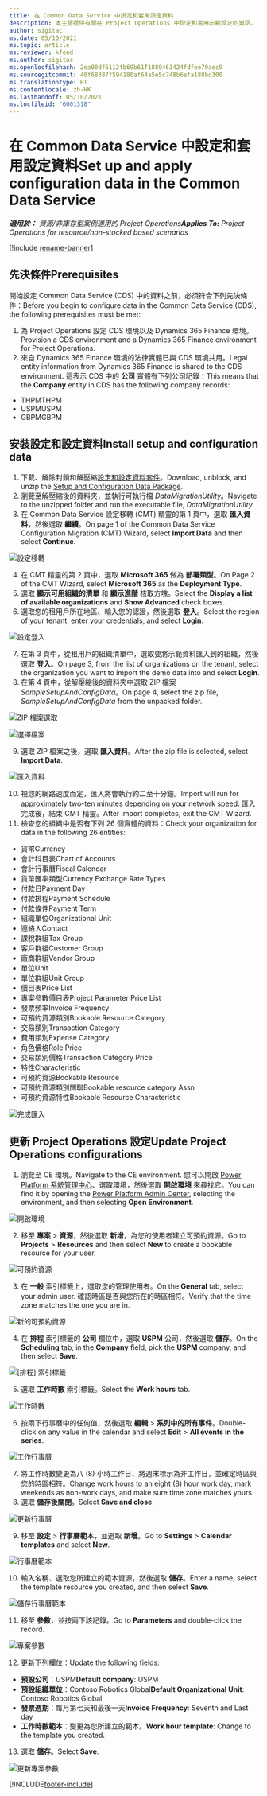 ```yaml
---
title: 在 Common Data Service 中設定和套用設定資料
description: 本主題提供有關在 Project Operations 中設定和套用示範設定的資訊。
author: sigitac
ms.date: 05/10/2021
ms.topic: article
ms.reviewer: kfend
ms.author: sigitac
ms.openlocfilehash: 2ea00df6112fb69b61f1889463424fdfee79aec9
ms.sourcegitcommit: 40f68387f594180af64a5e5c748b6efa188bd300
ms.translationtype: HT
ms.contentlocale: zh-HK
ms.lasthandoff: 05/10/2021
ms.locfileid: "6001318"
---
```

# <a name="set-up-and-apply-configuration-data-in-the-common-data-service"></a><span data-ttu-id="4f711-103">在 Common Data Service 中設定和套用設定資料</span><span class="sxs-lookup"><span data-stu-id="4f711-103">Set up and apply configuration data in the Common Data Service</span></span> 

<span data-ttu-id="4f711-104">_**適用於：** 資源/非庫存型案例適用的 Project Operations_</span><span class="sxs-lookup"><span data-stu-id="4f711-104">_**Applies To:** Project Operations for resource/non-stocked based scenarios_</span></span>

[!include [rename-banner](~/includes/cc-data-platform-banner.md)]

## <a name="prerequisites"></a><span data-ttu-id="4f711-105">先決條件</span><span class="sxs-lookup"><span data-stu-id="4f711-105">Prerequisites</span></span>

<span data-ttu-id="4f711-106">開始設定 Common Data Service (CDS) 中的資料之前，必須符合下列先決條件：</span><span class="sxs-lookup"><span data-stu-id="4f711-106">Before you begin to configure data in the Common Data Service (CDS), the following prerequisites must be met:</span></span>

1.  <span data-ttu-id="4f711-107">為 Project Operations 設定 CDS 環境以及 Dynamics 365 Finance 環境。</span><span class="sxs-lookup"><span data-stu-id="4f711-107">Provision a CDS environment and a Dynamics 365 Finance environment for Project Operations.</span></span>
2.  <span data-ttu-id="4f711-108">來自 Dynamics 365 Finance 環境的法律實體已與 CDS 環境共用。</span><span class="sxs-lookup"><span data-stu-id="4f711-108">Legal entity information from Dynamics 365 Finance is shared to the CDS environment.</span></span> <span data-ttu-id="4f711-109">這表示 CDS 中的 **公司** 實體有下列公司記錄：</span><span class="sxs-lookup"><span data-stu-id="4f711-109">This means that the **Company** entity in CDS has the following company records:</span></span>
  - <span data-ttu-id="4f711-110">THPM</span><span class="sxs-lookup"><span data-stu-id="4f711-110">THPM</span></span>
  - <span data-ttu-id="4f711-111">USPM</span><span class="sxs-lookup"><span data-stu-id="4f711-111">USPM</span></span>
  - <span data-ttu-id="4f711-112">GBPM</span><span class="sxs-lookup"><span data-stu-id="4f711-112">GBPM</span></span>

## <a name="install-setup-and-configuration-data"></a><span data-ttu-id="4f711-113">安裝設定和設定資料</span><span class="sxs-lookup"><span data-stu-id="4f711-113">Install setup and configuration data</span></span>

1. <span data-ttu-id="4f711-114">下載、解除封鎖和解壓縮[設定和設定資料套件](https://download.microsoft.com/download/e/2/d/e2da6c98-d5dd-450c-aabe-fd6bf2ba374b/ProjOpsSampleSetupData-%20Integrated%20Latest.zip)。</span><span class="sxs-lookup"><span data-stu-id="4f711-114">Download, unblock, and unzip the [Setup and Configuration Data Package](https://download.microsoft.com/download/e/2/d/e2da6c98-d5dd-450c-aabe-fd6bf2ba374b/ProjOpsSampleSetupData-%20Integrated%20Latest.zip).</span></span>
2. <span data-ttu-id="4f711-115">瀏覽至解壓縮後的資料夾，並執行可執行檔 *DataMigrationUtility*。</span><span class="sxs-lookup"><span data-stu-id="4f711-115">Navigate to the unzipped folder and run the executable file, *DataMigrationUtility*.</span></span>
3. <span data-ttu-id="4f711-116">在 Common Data Service 設定移轉 (CMT) 精靈的第 1 頁中，選取 **匯入資料**，然後選取 **繼續**。</span><span class="sxs-lookup"><span data-stu-id="4f711-116">On page 1 of the Common Data Service Configuration Migration (CMT) Wizard, select **Import Data** and then select **Continue**.</span></span>

![設定移轉](./media/1ConfigurationMigration.png)

4. <span data-ttu-id="4f711-118">在 CMT 精靈的第 2 頁中，選取 **Microsoft 365** 做為 **部署類型**。</span><span class="sxs-lookup"><span data-stu-id="4f711-118">On Page 2 of the CMT Wizard, select **Microsoft 365** as the **Deployment Type**.</span></span>
5. <span data-ttu-id="4f711-119">選取 **顯示可用組織的清單** 和 **顯示進階** 核取方塊。</span><span class="sxs-lookup"><span data-stu-id="4f711-119">Select the **Display a list of available organizations** and **Show Advanced** check boxes.</span></span>
6. <span data-ttu-id="4f711-120">選取您的租用戶所在地區、輸入您的認證，然後選取 **登入**。</span><span class="sxs-lookup"><span data-stu-id="4f711-120">Select the region of your tenant, enter your credentials, and select **Login**.</span></span>

![設定登入](./media/2ConfigurationSignin.png)

7. <span data-ttu-id="4f711-122">在第 3 頁中，從租用戶的組織清單中，選取要將示範資料匯入到的組織，然後選取 **登入**。</span><span class="sxs-lookup"><span data-stu-id="4f711-122">On page 3, from the list of organizations on the tenant, select the organization you want to import the demo data into and select **Login**.</span></span>
8. <span data-ttu-id="4f711-123">在第 4 頁中，從解壓縮後的資料夾中選取 ZIP 檔案 *SampleSetupAndConfigData*。</span><span class="sxs-lookup"><span data-stu-id="4f711-123">On page 4, select the zip file, *SampleSetupAndConfigData* from the unpacked folder.</span></span>

![ZIP 檔案選取](./media/3ZipFile.png)

![選擇檔案](./media/4SelectAFile.png)

9. <span data-ttu-id="4f711-126">選取 ZIP 檔案之後，選取 **匯入資料**。</span><span class="sxs-lookup"><span data-stu-id="4f711-126">After the zip file is selected, select **Import Data**.</span></span>

![匯入資料​​](./media/5ImportData.png)

10. <span data-ttu-id="4f711-128">視您的網路速度而定，匯入將會執行約二至十分鐘。</span><span class="sxs-lookup"><span data-stu-id="4f711-128">Import will run for approximately two-ten minutes depending on your network speed.</span></span> <span data-ttu-id="4f711-129">匯入完成後，結束 CMT 精靈。</span><span class="sxs-lookup"><span data-stu-id="4f711-129">After import completes, exit the CMT Wizard.</span></span> 
11. <span data-ttu-id="4f711-130">檢查您的組織中是否有下列 26 個實體的資料：</span><span class="sxs-lookup"><span data-stu-id="4f711-130">Check your organization for data in the following 26 entities:</span></span>

  - <span data-ttu-id="4f711-131">貨幣</span><span class="sxs-lookup"><span data-stu-id="4f711-131">Currency</span></span>
  - <span data-ttu-id="4f711-132">會計科目表</span><span class="sxs-lookup"><span data-stu-id="4f711-132">Chart of Accounts</span></span>
  - <span data-ttu-id="4f711-133">會計行事曆</span><span class="sxs-lookup"><span data-stu-id="4f711-133">Fiscal Calendar</span></span>
  - <span data-ttu-id="4f711-134">貨幣匯率類型</span><span class="sxs-lookup"><span data-stu-id="4f711-134">Currency Exchange Rate Types</span></span>
  - <span data-ttu-id="4f711-135">付款日</span><span class="sxs-lookup"><span data-stu-id="4f711-135">Payment Day</span></span>
  - <span data-ttu-id="4f711-136">付款排程</span><span class="sxs-lookup"><span data-stu-id="4f711-136">Payment Schedule</span></span>
  - <span data-ttu-id="4f711-137">付款條件</span><span class="sxs-lookup"><span data-stu-id="4f711-137">Payment Term</span></span>
  - <span data-ttu-id="4f711-138">組織單位</span><span class="sxs-lookup"><span data-stu-id="4f711-138">Organizational Unit</span></span>
  - <span data-ttu-id="4f711-139">連絡人</span><span class="sxs-lookup"><span data-stu-id="4f711-139">Contact</span></span>
  - <span data-ttu-id="4f711-140">課稅群組</span><span class="sxs-lookup"><span data-stu-id="4f711-140">Tax Group</span></span>
  - <span data-ttu-id="4f711-141">客戶群組</span><span class="sxs-lookup"><span data-stu-id="4f711-141">Customer Group</span></span>
  - <span data-ttu-id="4f711-142">廠商群組</span><span class="sxs-lookup"><span data-stu-id="4f711-142">Vendor Group</span></span>
  - <span data-ttu-id="4f711-143">單位</span><span class="sxs-lookup"><span data-stu-id="4f711-143">Unit</span></span>
  - <span data-ttu-id="4f711-144">單位群組</span><span class="sxs-lookup"><span data-stu-id="4f711-144">Unit Group</span></span>
  - <span data-ttu-id="4f711-145">價目表</span><span class="sxs-lookup"><span data-stu-id="4f711-145">Price List</span></span>
  - <span data-ttu-id="4f711-146">專案參數價目表</span><span class="sxs-lookup"><span data-stu-id="4f711-146">Project Parameter Price List</span></span>
  - <span data-ttu-id="4f711-147">發票頻率</span><span class="sxs-lookup"><span data-stu-id="4f711-147">Invoice Frequency</span></span>
  - <span data-ttu-id="4f711-148">可預約資源類別</span><span class="sxs-lookup"><span data-stu-id="4f711-148">Bookable Resource Category</span></span>
  - <span data-ttu-id="4f711-149">交易類別</span><span class="sxs-lookup"><span data-stu-id="4f711-149">Transaction Category</span></span>
  - <span data-ttu-id="4f711-150">費用類別</span><span class="sxs-lookup"><span data-stu-id="4f711-150">Expense Category</span></span>
  - <span data-ttu-id="4f711-151">角色價格</span><span class="sxs-lookup"><span data-stu-id="4f711-151">Role Price</span></span>
  - <span data-ttu-id="4f711-152">交易類別價格</span><span class="sxs-lookup"><span data-stu-id="4f711-152">Transaction Category Price</span></span>
  - <span data-ttu-id="4f711-153">特性</span><span class="sxs-lookup"><span data-stu-id="4f711-153">Characteristic</span></span>
  - <span data-ttu-id="4f711-154">可預約資源</span><span class="sxs-lookup"><span data-stu-id="4f711-154">Bookable Resource</span></span>
  - <span data-ttu-id="4f711-155">可預約資源類別關聯</span><span class="sxs-lookup"><span data-stu-id="4f711-155">Bookable resource category Assn</span></span>
  - <span data-ttu-id="4f711-156">可預約資源特性</span><span class="sxs-lookup"><span data-stu-id="4f711-156">Bookable Resource Characteristic</span></span>

![完成匯入](./media/6CompleteImport.png)

## <a name="update-project-operations-configurations"></a><span data-ttu-id="4f711-158">更新 Project Operations 設定</span><span class="sxs-lookup"><span data-stu-id="4f711-158">Update Project Operations configurations</span></span>

1. <span data-ttu-id="4f711-159">瀏覽至 CE 環境。</span><span class="sxs-lookup"><span data-stu-id="4f711-159">Navigate to the CE environment.</span></span> <span data-ttu-id="4f711-160">您可以開啟 [Power Platform 系統管理中心](https://admin.powerplatform.microsoft.com/environments)、選取環境，然後選取 **開啟環境** 來尋找它。</span><span class="sxs-lookup"><span data-stu-id="4f711-160">You can find it by opening the [Power Platform Admin Center](https://admin.powerplatform.microsoft.com/environments), selecting the environment, and then selecting **Open Environment**.</span></span> 

![開啟環境](./media/7OpenEnvironment.png)

2. <span data-ttu-id="4f711-162">移至 **專案** > **資源**，然後選取 **新增**，為您的使用者建立可預約資源。</span><span class="sxs-lookup"><span data-stu-id="4f711-162">Go to **Projects** > **Resources** and then select **New** to create a bookable resource for your user.</span></span>

![可預約資源](./media/8BookableResources.png)

3. <span data-ttu-id="4f711-164">在 **一般** 索引標籤上，選取您的管理使用者。</span><span class="sxs-lookup"><span data-stu-id="4f711-164">On the **General** tab, select your admin user.</span></span> <span data-ttu-id="4f711-165">確認時區是否與您所在的時區相符。</span><span class="sxs-lookup"><span data-stu-id="4f711-165">Verify that the time zone matches the one you are in.</span></span> 

![新的可預約資源](./media/9NewBookableResource.png)

4. <span data-ttu-id="4f711-167">在 **排程** 索引標籤的 **公司** 欄位中，選取 **USPM** 公司，然後選取 **儲存**。</span><span class="sxs-lookup"><span data-stu-id="4f711-167">On the **Scheduling** tab, in the **Company** field, pick the **USPM** company, and then select **Save**.</span></span> 

![[排程] 索引標籤](./media/10SchedulingTab.png)

5. <span data-ttu-id="4f711-169">選取 **工作時數** 索引標籤。</span><span class="sxs-lookup"><span data-stu-id="4f711-169">Select the **Work hours** tab.</span></span>  

![工作時數](./media/11WorkHours.png)

6. <span data-ttu-id="4f711-171">按兩下行事曆中的任何值，然後選取 **編輯** > **系列中的所有事件**。</span><span class="sxs-lookup"><span data-stu-id="4f711-171">Double-click on any value in the calendar and select **Edit** > **All events in the series**.</span></span> 

![工作行事曆](./media/12WorkCalendar.png)

7. <span data-ttu-id="4f711-173">將工作時數變更為八 (8) 小時工作日、將週末標示為非工作日，並確定時區與您的時區相符。</span><span class="sxs-lookup"><span data-stu-id="4f711-173">Change work hours to an eight (8) hour work day, mark weekends as non-work days, and make sure time zone matches yours.</span></span> 
8. <span data-ttu-id="4f711-174">選取 **儲存後關閉**。</span><span class="sxs-lookup"><span data-stu-id="4f711-174">Select **Save and close**.</span></span>

![更新行事曆](./media/13UpdateCalendar.png)

9. <span data-ttu-id="4f711-176">移至 **設定** > **行事曆範本**，並選取 **新增**。</span><span class="sxs-lookup"><span data-stu-id="4f711-176">Go to **Settings** > **Calendar templates** and select **New**.</span></span>
 
 ![行事曆範本](./media/14CalendarTemplates.png)
 
 10. <span data-ttu-id="4f711-178">輸入名稱、選取您所建立的範本資源，然後選取 **儲存**。</span><span class="sxs-lookup"><span data-stu-id="4f711-178">Enter a name, select the template resource you created, and then select **Save**.</span></span> 
 
 ![儲存行事曆範本](./media/15SaveCalendarTemplate.png)
 
 11. <span data-ttu-id="4f711-180">移至 **參數**，並按兩下該記錄。</span><span class="sxs-lookup"><span data-stu-id="4f711-180">Go to **Parameters** and double-click the record.</span></span> 
 
 ![專案參數](./media/16ProjectParameters.png)
 
12. <span data-ttu-id="4f711-182">更新下列欄位：</span><span class="sxs-lookup"><span data-stu-id="4f711-182">Update the following fields:</span></span>

 - <span data-ttu-id="4f711-183">**預設公司**：USPM</span><span class="sxs-lookup"><span data-stu-id="4f711-183">**Default company**: USPM</span></span>
 - <span data-ttu-id="4f711-184">**預設組織單位**：Contoso Robotics Global</span><span class="sxs-lookup"><span data-stu-id="4f711-184">**Default Organizational Unit**: Contoso Robotics Global</span></span>
 - <span data-ttu-id="4f711-185">**發票週期**：每月第七天和最後一天</span><span class="sxs-lookup"><span data-stu-id="4f711-185">**Invoice Frequency**: Seventh and Last day</span></span>
 - <span data-ttu-id="4f711-186">**工作時數範本**：變更為您所建立的範本。</span><span class="sxs-lookup"><span data-stu-id="4f711-186">**Work hour template**: Change to the template you created.</span></span>

13. <span data-ttu-id="4f711-187">選取 **儲存**。</span><span class="sxs-lookup"><span data-stu-id="4f711-187">Select **Save**.</span></span> 

![更新專案參數](./media/17UpdatedProjectParameters.png)


[!INCLUDE[footer-include](../includes/footer-banner.md)]
